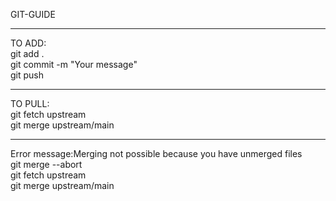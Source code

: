 GIT-GUIDE</br>
***********
TO ADD:</br>
git add .</br>
git commit -m "Your message"</br>
git push</br>
***********
TO PULL:</br>
git fetch upstream</br>
git merge upstream/main</br>
***********
Error message:Merging not possible because you have unmerged files</br>
git merge --abort</br>
git fetch upstream</br>
git merge upstream/main</br>
